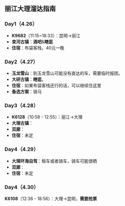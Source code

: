 ## 丽江大理溜达指南

### Day1（4.26）
* **K9682**（11:15~18:33）：昆明->丽江
* **束河古镇**：**酒吧**&**瞎逛**
* **住宿**：布袋客栈，40元一晚

### Day2（4.27）
* **玉龙雪山**：到玉龙雪山可能没有直达的车，需要临时报团。
* **大研古镇**：**瞎逛**。
* **住宿**：如果布袋客栈还行的话，可以继续住这里
* **备选方案**：骑马

### Day3（4.28）
* **K6128**（10:58 - 12:55）：丽江->大理
* **大理古镇**：
* **双廊**：
* **住宿**：未定

### Day4（4.29）
* **大理环海自驾**：租车或者骑车，骑车可能很晒
* **双廊**：
* **住宿**：未定

### Day4（4.30）
**K6108**（12:36 - 18:56）：大理->昆明，**需要抢票**
